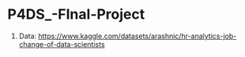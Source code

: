 # P4DS_-FInal-Project
1. Data: https://www.kaggle.com/datasets/arashnic/hr-analytics-job-change-of-data-scientists
